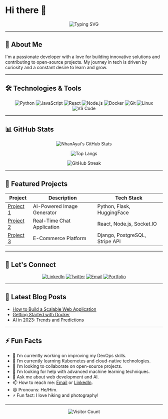# Hi there 👋

<div align="center">
  <img src="https://readme-typing-svg.demolab.com?font=Fira+Code&pause=1000&color=00FF00&width=435&lines=Welcome+to+my+GitHub+Profile!;Passionate+Developer;Always+Learning+New+Tech;Open+Source+Enthusiast" alt="Typing SVG" />
</div>

---

## 🚀 About Me

I'm a passionate developer with a love for building innovative solutions and contributing to open-source projects. My journey in tech is driven by curiosity and a constant desire to learn and grow.

---

## 🛠️ Technologies & Tools

<div align="center">
  
![Python](https://img.shields.io/badge/Python-3776AB?style=for-the-badge&logo=python&logoColor=white)
![JavaScript](https://img.shields.io/badge/JavaScript-F7DF1E?style=for-the-badge&logo=javascript&logoColor=black)
![React](https://img.shields.io/badge/React-20232A?style=for-the-badge&logo=react&logoColor=61DAFB)
![Node.js](https://img.shields.io/badge/Node.js-339933?style=for-the-badge&logo=nodedotjs&logoColor=white)
![Docker](https://img.shields.io/badge/Docker-2496ED?style=for-the-badge&logo=docker&logoColor=white)
![Git](https://img.shields.io/badge/Git-F05032?style=for-the-badge&logo=git&logoColor=white)
![Linux](https://img.shields.io/badge/Linux-FCC624?style=for-the-badge&logo=linux&logoColor=black)
![VS Code](https://img.shields.io/badge/VS_Code-007ACC?style=for-the-badge&logo=visual-studio-code&logoColor=white)

</div>

---

## 📊 GitHub Stats

<div align="center">
  
![NhanAyai's GitHub Stats](https://github-readme-stats.vercel.app/api?username=NhanAyai&show_icons=true&theme=radical)

![Top Langs](https://github-readme-stats.vercel.app/api/top-langs/?username=NhanAyai&layout=compact&theme=radical)

![GitHub Streak](https://streak-stats.demolab.com/?user=NhanAyai&theme=radical)

</div>

---

## 🌟 Featured Projects

<div align="center">

| **Project** | **Description** | **Tech Stack** |
|-------------|-----------------|----------------|
| [Project 1](https://github.com/NhanAyai/project1) | AI-Powered Image Generator | Python, Flask, HuggingFace |
| [Project 2](https://github.com/NhanAyai/project2) | Real-Time Chat Application | React, Node.js, Socket.IO |
| [Project 3](https://github.com/NhanAyai/project3) | E-Commerce Platform | Django, PostgreSQL, Stripe API |

</div>

---

## 🤝 Let's Connect

<div align="center">
  
[![LinkedIn](https://img.shields.io/badge/LinkedIn-0077B5?style=for-the-badge&logo=linkedin&logoColor=white)](https://www.linkedin.com/in/your-profile/)
[![Twitter](https://img.shields.io/badge/Twitter-1DA1F2?style=for-the-badge&logo=twitter&logoColor=white)](https://twitter.com/your-handle)
[![Email](https://img.shields.io/badge/Email-D14836?style=for-the-badge&logo=gmail&logoColor=white)](mailto:your.email@example.com)
[![Portfolio](https://img.shields.io/badge/Portfolio-FF5722?style=for-the-badge&logo=about.me&logoColor=white)](https://your-portfolio.com)

</div>

---

## 📝 Latest Blog Posts

<!-- BLOG-POST-LIST:START -->
- [How to Build a Scalable Web Application](https://your-blog.com/post1)
- [Getting Started with Docker](https://your-blog.com/post2)
- [AI in 2023: Trends and Predictions](https://your-blog.com/post3)
<!-- BLOG-POST-LIST:END -->

---

## ⚡ Fun Facts

- 🔭 I’m currently working on improving my DevOps skills.
- 🌱 I’m currently learning Kubernetes and cloud-native technologies.
- 👯 I’m looking to collaborate on open-source projects.
- 🤔 I’m looking for help with advanced machine learning techniques.
- 💬 Ask me about web development and AI.
- 📫 How to reach me: [Email](mailto:your.email@example.com) or [LinkedIn](https://www.linkedin.com/in/your-profile/).
- 😄 Pronouns: He/Him.
- ⚡ Fun fact: I love hiking and photography!

---

<div align="center">
  
![Visitor Count](https://visitor-badge.laobi.icu/badge?page_id=NhanAyai.NhanAyai)

</div>
